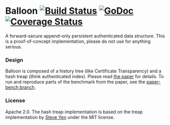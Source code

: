 # Balloon [![Build Status](https://travis-ci.org/pylls/balloon.svg?branch=master)](https://travis-ci.org/pylls/balloon) [![GoDoc](https://godoc.org/github.com/pylls/balloon?status.png)](https://godoc.org/github.com/pylls/balloon) [![Coverage Status](https://coveralls.io/repos/pylls/balloon/badge.svg?branch=master&service=github)](https://coveralls.io/github/pylls/balloon?branch=master)
A forward-secure append-only persistent authenticated data structure.
This is a proof-of-concept implementation, please do not use for anything serious.

### Design
Balloon is composed of a history tree (like Certificate Transparency) and a
hash treap (think authenticated index).
Please read [the paper](https://eprint.iacr.org/2015/007) for details. To run
and reproduce parts of the benchmark from the paper, see the
[paper-bench branch](https://github.com/pylls/balloon/tree/paper-bench).

### License
Apache 2.0. The hash treap implementation is based on the treap implementation
by [Steve Yen](https://github.com/steveyen/gtreap) under the MIT license.
